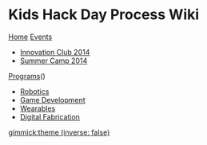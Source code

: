 # Kids Hack Day Process Wiki

[Home](index.md)
[Events]()

* [Innovation Club 2014](events/innovation-club-2014/index.md)
* [Summer Camp 2014](events/summer-camp-2014.md)

[Programs]()()

* [Robotics](programs/robotics.md)
* [Game Development](programs/game-development.md)
* [Wearables](programs/wearables.md)
* [Digital Fabrication](programs/digital-fabrication.md)

[gimmick:theme (inverse: false)](united)

<!-- [gimmick:ThemeChooser](Change theme) -->
